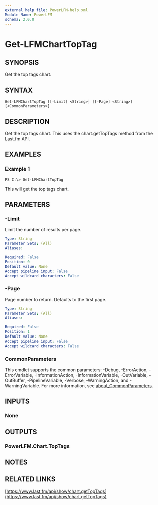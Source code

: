 ```yaml
---
external help file: PowerLFM-help.xml
Module Name: PowerLFM
schema: 2.0.0
---
```


# Get-LFMChartTopTag

## SYNOPSIS

Get the top tags chart.

## SYNTAX

```text
Get-LFMChartTopTag [[-Limit] <String>] [[-Page] <String>] [<CommonParameters>]
```

## DESCRIPTION

Get the top tags chart. This uses the chart.getTopTags method from the Last.fm API.

## EXAMPLES

### Example 1

```text
PS C:\> Get-LFMChartTopTag
```

This will get the top tags chart.

## PARAMETERS

### -Limit

Limit the number of results per page.

```yaml
Type: String
Parameter Sets: (All)
Aliases:

Required: False
Position: 0
Default value: None
Accept pipeline input: False
Accept wildcard characters: False
```

### -Page

Page number to return. Defaults to the first page.

```yaml
Type: String
Parameter Sets: (All)
Aliases:

Required: False
Position: 1
Default value: None
Accept pipeline input: False
Accept wildcard characters: False
```

### CommonParameters

This cmdlet supports the common parameters: -Debug, -ErrorAction, -ErrorVariable, -InformationAction, -InformationVariable, -OutVariable, -OutBuffer, -PipelineVariable, -Verbose, -WarningAction, and -WarningVariable. For more information, see [about\_CommonParameters](http://go.microsoft.com/fwlink/?LinkID=113216).

## INPUTS

### None

## OUTPUTS

### PowerLFM.Chart.TopTags

## NOTES

## RELATED LINKS

[https://www.last.fm/api/show/chart.getTopTags](https://www.last.fm/api/show/chart.getTopTags)

